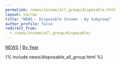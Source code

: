 ```yaml
---
permalink: /news/income/all_group/disposable.html
layout: narrow
title: "NEWS - Disposable Income - By Subgroup"
author_profile: false
redirect_from: 
  - /news/income/all_group/disposable/
---
```

<a href="../../../news.html">NEWS</a> | <a href="../disposable.html">By Year</a><br>
<div>
{% include news/disposable_all_group.html %}
</div>